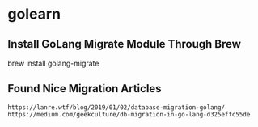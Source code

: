# golearn

## Install GoLang Migrate Module Through Brew
brew install golang-migrate

## Found Nice Migration Articles
    https://lanre.wtf/blog/2019/01/02/database-migration-golang/
    https://medium.com/geekculture/db-migration-in-go-lang-d325effc55de

